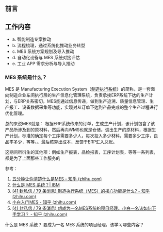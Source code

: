 ## 前言



## 工作内容

- a. 智能制造专案推动
- b. 流程梳理，通过系统化推动业务转型 
- c. MES 系统方案规划及导入推动 
- d. 自动化设备与 MES 系统对接评估 
- e. 工业 APP 需求分析与导入推动

### MES 系统是什么？

MES 是 Manufacturing Execution System（[制造执行系统](https://www.zhihu.com/search?q=%E5%88%B6%E9%80%A0%E6%89%A7%E8%A1%8C%E7%B3%BB%E7%BB%9F&search_source=Entity&hybrid_search_source=Entity&hybrid_search_extra=%7B%22sourceType%22%3A%22answer%22%2C%22sourceId%22%3A3317766699%7D)）的简称，是一套面向制造企业车间执行层的生产信息化管理系统，负责承接ERP系统下达的生产计划，与ERP关系密切。MES能通过信息传递，做到生产追溯、质量信息管理、生产报工、设备数据采集等功能，实现对从订单下达到产品完成的整个生产过程进行优化管理。

总的来说MES就是： 根据ERP系统传来的订单，生成生产计划，该计划包含了该产品所涉及到的原材料，然后再向WMS也就是仓储，调出生产的原材料，根据生产计划，标准的确定每个工序需要多少人，每次投入多少材料，需要多少工序，良品率多少，等等。。最后核算出成本，反馈于ERP汇入总账。

这期间所衍生的其他项：例如生产报表，品检报表，工序计划表，等等一系列表，都是为了上面那些工作服务的

  参考：
  
1. [五分钟让你清楚什么是MES - 知乎 (zhihu.com)](https://zhuanlan.zhihu.com/p/84475833)
2. [什么是 MES 系统？| IBM](https://www.ibm.com/cn-zh/topics/mes-system)
3. [(41 封私信 / 79 条消息) 制造执行系统（MES）的核心功能是什么? - 知乎 (zhihu.com)](https://www.zhihu.com/question/19755470)
4. [小白入门MES - 知乎 (zhihu.com)](https://zhuanlan.zhihu.com/p/408450525)
5. [(41 封私信 / 79 条消息) 想成为一名MES系统的项目经理，小白一名该如何下手学习？ - 知乎 (zhihu.com)](https://www.zhihu.com/question/46780908)

什么是 MES 系统？
要成为一名 MES 系统的项目经理，该学习哪些内容？
